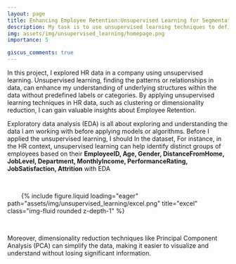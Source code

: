 ```yaml
---
layout: page
title: Enhancing Employee Retention:Unsupervised Learning for Segmentation and Personalized Strategies
description: My task is to use unsupervised learning techniques to define employee segments and make recommendations to increase retention within each one
img: assets/img/unsupervised_learning/homepage.png
importance: 5

giscus_comments: true
---
```

In this project, I explored HR data in a company using unsupervised learning. Unsupervised learning, finding the patterns or relationships in data, can enhance my understanding of underlying structures within the data without predefined labels or categories. By applying unsupervised learning techniques in HR data, such as clustering or dimensionality reduction, I can gain valuable insights about Employee Retention.

Exploratory data analysis (EDA) is all about exploring and understanding the data I am working with before applying models or algorithms.
Before I applied the unsupervised learning, I should In the dataset, For instance, in the HR context, unsupervised learning can help identify distinct groups of employees based on their **EmployeeID, Age, Gender, DistanceFromHome, JobLevel, Department, MonthlyIncome, PerformanceRating, JobSatisfaction, Attrition** with EDA 




<div class="row justify-content-sm-center">

    <div class="col-sm-8 mt-3 mt-md-0">

        {% include figure.liquid loading="eager" path="assets/img/unsupervised_learning/excel.png" title="excel" class="img-fluid rounded z-depth-1" %}

    </div>

</div>


Moreover, dimensionality reduction techniques like Principal Component Analysis (PCA) can simplify the data, making it easier to visualize and understand without losing significant information.
